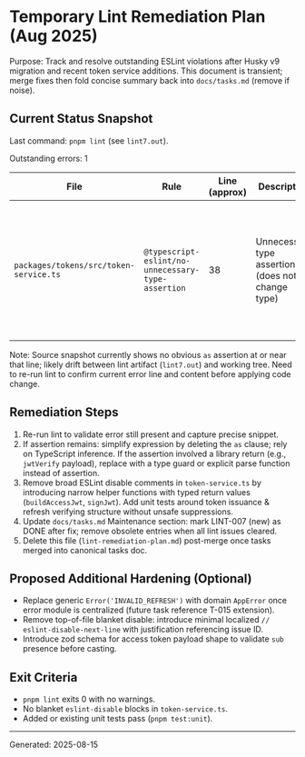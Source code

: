 # Temporary Lint Remediation Plan (Aug 2025)

Purpose: Track and resolve outstanding ESLint violations after Husky v9 migration and recent token service additions. This document is transient; merge fixes then fold concise summary back into `docs/tasks.md` (remove if noise).

## Current Status Snapshot

Last command: `pnpm lint` (see `lint7.out`).

Outstanding errors: 1

| File                                   | Rule                                               | Line (approx) | Description                                       | Planned Fix                                                                                             | Owner | Status  |
| -------------------------------------- | -------------------------------------------------- | ------------- | ------------------------------------------------- | ------------------------------------------------------------------------------------------------------- | ----- | ------- |
| `packages/tokens/src/token-service.ts` | `@typescript-eslint/no-unnecessary-type-assertion` | 38            | Unnecessary type assertion (does not change type) | Remove the redundant `as ...` or refactor expression; ensure resulting type remains inferred correctly. | AI    | PENDING |

Note: Source snapshot currently shows no obvious `as` assertion at or near that line; likely drift between lint artifact (`lint7.out`) and working tree. Need to re-run lint to confirm current error line and content before applying code change.

## Remediation Steps

1. Re-run lint to validate error still present and capture precise snippet.
2. If assertion remains: simplify expression by deleting the `as` clause; rely on TypeScript inference. If the assertion involved a library return (e.g., `jwtVerify` payload), replace with a type guard or explicit parse function instead of assertion.
3. Remove broad ESLint disable comments in `token-service.ts` by introducing narrow helper functions with typed return values (`buildAccessJwt`, `signJwt`). Add unit tests around token issuance & refresh verifying structure without unsafe suppressions.
4. Update `docs/tasks.md` Maintenance section: mark LINT-007 (new) as DONE after fix; remove obsolete entries when all lint issues cleared.
5. Delete this file (`lint-remediation-plan.md`) post-merge once tasks merged into canonical tasks doc.

## Proposed Additional Hardening (Optional)

- Replace generic `Error('INVALID_REFRESH')` with domain `AppError` once error module is centralized (future task reference T-015 extension).
- Remove top-of-file blanket disable: introduce minimal localized `// eslint-disable-next-line` with justification referencing issue ID.
- Introduce zod schema for access token payload shape to validate `sub` presence before casting.

## Exit Criteria

- `pnpm lint` exits 0 with no warnings.
- No blanket `eslint-disable` blocks in `token-service.ts`.
- Added or existing unit tests pass (`pnpm test:unit`).

---

Generated: 2025-08-15
